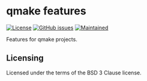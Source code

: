qmake features
==============

[![License](https://img.shields.io/badge/License-BSD%203--Clause-blue.svg)](https://opensource.org/licenses/BSD-3-Clause)
[![GitHub issues](https://img.shields.io/github/issues/lirios/qmake-features.svg)](https://github.com/lirios/qmake-features/issues)
[![Maintained](https://img.shields.io/maintenance/yes/2017.svg)](https://github.com/lirios/qmake-features/commits/master)

Features for qmake projects.

## Licensing

Licensed under the terms of the BSD 3 Clause license.
